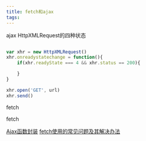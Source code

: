 ```yaml
---
title: fetch和ajax
tags:
---
```


ajax
HttpXMLRequest的四种状态


```javascript

var xhr = new HttpXMLRequest()
xhr.onreadystatechange = function(){
    if(xhr.readyState === 4 && xhr.status == 200){

    }
}

xhr.open('GET', url)
xhr.send()

```


fetch


fetch


[Ajax函数封装](https://segmentfault.com/a/1190000004168721)
[fetch使用的常见问题及其解决办法](https://segmentfault.com/a/1190000008484070)